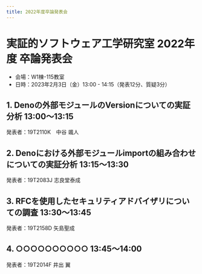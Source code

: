 ```yaml
---
title: 2022年度卒論発表会
---
```


# 実証的ソフトウェア工学研究室 2022年度 卒論発表会

- 会場：W1棟-115教室
- 日時：2023年2月3日（金）13:00 - 14:15（発表12分、質疑3分）

## 1. Denoの外部モジュールのVersionについての実証分析 13:00～13:15

発表者：19T2110K　中谷 颯人

## 2. Denoにおける外部モジュールimportの組み合わせについての実証分析 13:15～13:30

発表者：19T2083J 志良堂泰成

## 3. RFCを使用したセキュリティアドバイザリについての調査 13:30～13:45

発表者：19T2158D 矢島聖成

## 4. ○○○○○○○○○○ 13:45～14:00

発表者：19T2014F 井出 翼

